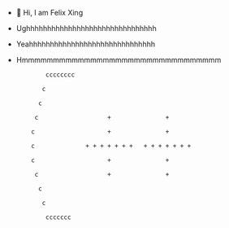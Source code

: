 - 👋 Hi, I am Felix Xing
- Ughhhhhhhhhhhhhhhhhhhhhhhhhhhhhhh
- Yeahhhhhhhhhhhhhhhhhhhhhhhhhhhhhh
- Hmmmmmmmmmmmmmmmmmmmmmmmmmmmmmmmm

     

              cccccccc

             c

            c

           c                   +               +

          c                    +               +

          c              + + + + + + +   + + + + + + +

          c                    +               +

           c                   +               +

            c

             c

              ccccccc
              

